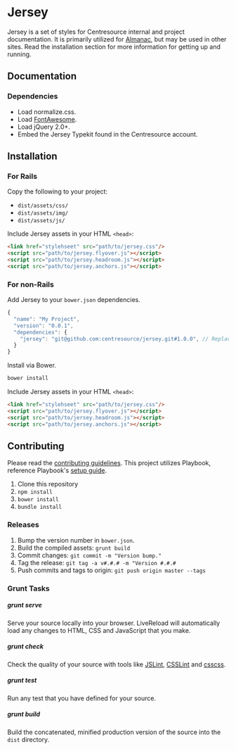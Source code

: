 # Jersey
Jersey is a set of styles for Centresource internal and project documentation. It is primarily utilized for [Almanac](https://github.com/centresource/generator-almanac), but may be used in other sites. Read the installation section for more information for getting up and running.

## Documentation
### Dependencies
- Load normalize.css.
- Load [FontAwesome](http://fortawesome.github.io/Font-Awesome/).
- Load jQuery 2.0+.
- Embed the Jersey Typekit found in the Centresource account.



## Installation
### For Rails
Copy the following to your project:
- `dist/assets/css/`
- `dist/assets/img/`
- `dist/assets/js/`

Include Jersey assets in your HTML `<head>`:
````html
<link href="stylehseet" src="path/to/jersey.css"/>
<script src="path/to/jersey.flyover.js"></script>
<script src="path/to/jersey.headroom.js"></script>
<script src="path/to/jersey.anchors.js"></script>
````


### For non-Rails
Add Jersey to your `bower.json` dependencies.
````javascript
{
  "name": "My Project",
  "version": "0.0.1",
  "dependencies": {
    "jersey": "git@github.com:centresource/jersey.git#1.0.0", // Replace with desired version
  }
}
````

Install via Bower.
````bash
bower install
````

Include Jersey assets in your HTML `<head>`:
````html
<link href="stylehseet" src="path/to/jersey.css"/>
<script src="path/to/jersey.flyover.js"></script>
<script src="path/to/jersey.headroom.js"></script>
<script src="path/to/jersey.anchors.js"></script>
````



## Contributing
Please read the [contributing guidelines](https://github.com/centresource/jersey/blob/master/CONTRIBUTING.md). This project utilizes Playbook, reference Playbook's [setup guide](https://github.com/centresource/generator-playbook#get-started).

1. Clone this repository
2. `npm install`
3. `bower install`
4. `bundle install`

### Releases
1. Bump the version number in `bower.json`.
2. Build the compiled assets: `grunt build`
3. Commit changes: `git commit -m "Version bump."`
4. Tag the release: `git tag -a v#.#.# -m "Version #.#.#`
5. Push commits and tags to origin: `git push origin master --tags`


### Grunt Tasks
##### grunt serve
Serve your source locally into your browser. LiveReload will automatically load any changes to HTML, CSS and JavaScript that you make.

##### grunt check
Check the quality of your source with tools like [JSLint](http://www.jslint.com/), [CSSLint](http://csslint.net/) and [csscss](http://zmoazeni.github.io/csscss/).

##### grunt test
Run any test that you have defined for your source.

##### grunt build
Build the concatenated, minified production version of the source into the `dist` directory.
